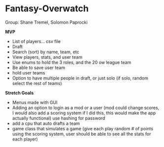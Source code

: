 # Fantasy-Overwatch

Group: Shane Tremel, Solomon Paprocki

**MVP**

+ List of players… csv file 
+ Draft
+ Search (sort) by name, team, etc
+ View players, stats, and user team
+ Use enums to hold the 3 roles, and the 20 ow league team
+ Be able to save user team
+ hold user teams
+ Option to have multiple people in draft, or just solo (if solo, random select the rest of teams) 

**Stretch Goals**

+ Menus made with GUI
+ Adding an option to login as a mod or a user (mod could change scores, I would also add a scoring system if I did this, this would make the app actually functional) use hashing for password
+ add a cpu that auto drafts a team
+ game class that simulates a game (give each play random # of points using the scoring system, user should be able to see all the stats for each player)
